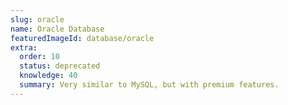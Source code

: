 ```yaml
---
slug: oracle
name: Oracle Database
featuredImageId: database/oracle
extra:
  order: 10
  status: deprecated
  knowledge: 40
  summary: Very similar to MySQL, but with premium features.
---
```

